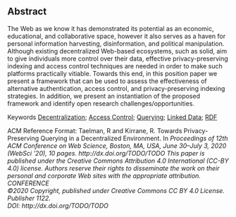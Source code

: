 ## Abstract
<!-- Context      -->
<!-- Need         -->
<!-- Task         -->
<!-- Object       -->
<!-- Findings     -->
<!-- Conclusion   -->
<!-- Perspectives -->

The Web as we know it has demonstrated its potential as an economic, educational, and collaborative space, however it also serves as a haven for personal information harvesting, disinformation, and political manipulation. Although existing decentralized Web-based ecosystems, such as solid, aim to give individuals more control over their data, effective privacy-preserving indexing and access control techniques are needed in order to make such platforms practically vitiable. Towards this end, in this position paper we present a framework that can be used to assess the effectiveness of alternative authentication, access control, and  privacy-preserving indexing strategies. In addition, we present an instantiation of the proposed framework and identify open research challenges/opportunities.

<span id="keywords" rel="schema:about"><span class="title">Keywords</span>
<a href="https://en.wikipedia.org/wiki/Decentralization" resource="http://dbpedia.org/resource/Decentralization">Decentralization</a>;
<a href="https://en.wikipedia.org/wiki/Access_Control" resource="http://dbpedia.org/resource/Access_Control">Access Control</a>;
<a href="https://en.wikipedia.org/wiki/Querying" resource="http://dbpedia.org/resource/Querying">Querying</a>;
<a href="https://en.wikipedia.org/wiki/Linked_Data" resource="http://dbpedia.org/resource/Linked_Data">Linked Data</a>;
<a href="https://en.wikipedia.org/wiki/Resource_Description_Framework" resource="http://dbpedia.org/resource/Resource_Description_Framework">RDF</a>
</span>

<span class="printonly" id="acmreferenceformat">
<span class="title">ACM Reference Format:</span>
Taelman, R and Kirrane, R. Towards Privacy-Preserving Querying in a Decentralized Environment. In <i>Proceedings of 12th ACM Conference on Web Science, Boston, MA, USA, June 30–July 3, 2020 (WebSci ’20), 10 pages.
<i>http://dx.doi.org/TODO/TODO</i>
</span>

<span class="printonly firstpagefooter">
<span class="footnotecopyright">
This paper is published under the Creative Commons Attribution 4.0 International (CC-BY 4.0) license.
Authors reserve their rights to disseminate the work on their personal and corporate Web sites with the appropriate attribution.<br />
<span style="font-style:italic">CONFERENCE</span><br />
©2020 Copyright,
published under Creative Commons CC BY 4.0 License.<br />
Publisher 1122.<br />
DOI: http://dx.doi.org/TODO/TODO
</span>
</span>
